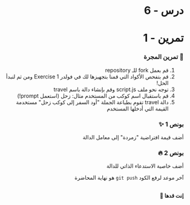 <div dir="rtl">

# درس - 6

# تمرين - 1

### 🚀 تمرين المجرة

1. قم بعمل fork للـ repository
2. قم بتفحص الأكواد التي قمنا بتجهيزها لك في فولدر Exercise 1 ومن ثم لنبدأ الحل!
3. توجه نحو ملف script.js وقم بإنشاء دالة باسم travel
4. قم باستقبال اسم كوكب من المستخدم مثال: زحل (استعمل prompt!)
5. دالة travel تقوم بطباعة الجملة "أود السفر إلى كوكب زحل" مستخدمة القيمة التي أدخلها المستخدم

### بونص 1 ✨

أضف قيمة افتراضية "زمردة" إلى معامل الدالة

### بونص 2 🔥

أضف خاصية الاستدعاء الذاتي للدالة

آخر موعد لرفع الكود `git push` هو نهاية المحاضرة

<br>
<b>إنت قدها 💪</b>

</div>
